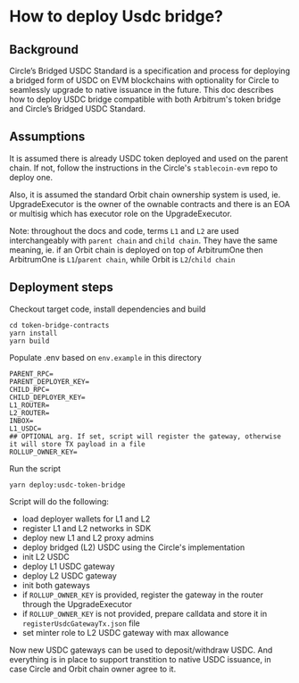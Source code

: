 # How to deploy Usdc bridge?

## Background
Circle’s Bridged USDC Standard is a specification and process for deploying a bridged form of USDC on EVM blockchains with optionality for Circle to seamlessly upgrade to native issuance in the future. 
This doc describes how to deploy USDC bridge compatible with both Arbitrum's token bridge and Circle’s Bridged USDC Standard.

## Assumptions
It is assumed there is already USDC token deployed and used on the parent chain. If not, follow the instructions in the Circle's `stablecoin-evm` repo to deploy one.  

Also, it is assumed the standard Orbit chain ownership system is used, ie. UpgradeExecutor is the owner of the ownable contracts and there is an EOA or multisig which has executor role on the UpgradeExecutor.

Note: throughout the docs and code, terms `L1` and `L2` are used interchangeably with `parent chain` and `child chain`. They have the same meaning, ie. if an Orbit chain is deployed on top of ArbitrumOne then ArbitrumOne is `L1`/`parent chain`, while Orbit is `L2`/`child chain`

## Deployment steps
Checkout target code, install dependencies and build
```
cd token-bridge-contracts
yarn install
yarn build
```

Populate .env based on `env.example` in this directory
```
PARENT_RPC=
PARENT_DEPLOYER_KEY=
CHILD_RPC=
CHILD_DEPLOYER_KEY=
L1_ROUTER=
L2_ROUTER=
INBOX=
L1_USDC=
## OPTIONAL arg. If set, script will register the gateway, otherwise it will store TX payload in a file
ROLLUP_OWNER_KEY=
```

Run the script
```
yarn deploy:usdc-token-bridge
```

Script will do the following:
- load deployer wallets for L1 and L2
- register L1 and L2 networks in SDK
- deploy new L1 and L2 proxy admins
- deploy bridged (L2) USDC using the Circle's implementation
- init L2 USDC
- deploy L1 USDC gateway
- deploy L2 USDC gateway
- init both gateways
- if `ROLLUP_OWNER_KEY` is provided, register the gateway in the router through the UpgradeExecutor
- if `ROLLUP_OWNER_KEY` is not provided, prepare calldata and store it in `registerUsdcGatewayTx.json` file
- set minter role to L2 USDC gateway with max allowance

Now new USDC gateways can be used to deposit/withdraw USDC. And everything is in place to support transtition to native USDC issuance, in case Circle and Orbit chain owner agree to it.
